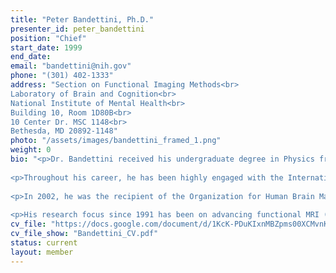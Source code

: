 ```yaml
---
title: "Peter Bandettini, Ph.D." 
presenter_id: peter_bandettini
position: "Chief"
start_date: 1999
end_date: 
email: "bandettini@nih.gov"
phone: "(301) 402-1333"
address: "Section on Functional Imaging Methods<br>
Laboratory of Brain and Cognition<br>
National Institute of Mental Health<br>
Building 10, Room 1D80B<br>
10 Center Dr. MSC 1148<br>
Bethesda, MD 20892-1148"
photo: "/assets/images/bandettini_framed_1.png"
weight: 0
bio: "<p>Dr. Bandettini received his undergraduate degree in Physics from Marquette University in 1989, and his Ph.D. in Biophysics in 1994 at the Medical College of Wisconsin where he and colleague Eric Wong led the effort to carry out one of the first successful experiments in functional MRI using blood oxygen level dependent (BOLD) contrast. During this time, in collaboration with Andrej Jesmanowitz, he pioneered the use of correlation analysis for fMRI. It was in this publication that the term 'FMRI' was introduced. After completing his post doctoral training at the Massachusetts General Hospital NMR Center in 1996, he returned to the Medical College of Wisconsin as an Assistant Professor. He was recruited to the NIH Intramural Program in 1999, where he is currently Director of the Functional MRI Facility and Chief of the Section on Functional Imaging Methods at the National Institute of Mental Health. In 2014, established the Center for Multimodal Neuroimaging, the Machine Learning team, and a Data Sharing team - all in NIMH.</p> 
 
<p>Throughout his career, he has been highly engaged with the International Society for Magnetic Resonance in Medicine (ISMRM) and the Organization for Human Brain Mapping (OHBM), having served as the Council Chair of OHBM in 2006. He was Editor for NeuroImage from 2005 to 2017, serving as Editor in Chief from 2011-2017. He was also Associate Editor for Human Brain Mapping from 2003 to 2007. Most recently - since 2023 - he has been Editor in Chief of the OHBM Journal: Aperture Neuro. He currently hosts a podcast, 'OHBM Neurosalience,' currently in its fifth season, discussing topics in neuroimaging methods several times a month.</p>
 
<p>In 2002, he was the recipient of the Organization for Human Brain Mapping Young Investigator Award (now named the early career investigator award), and in 2020, was the recipient of the International Society for Magnetic Resonance in Medicine's Gold Medal - the society’s highest honor.</p>
 
<p>His research focus since 1991 has been on advancing functional MRI (fMRI) acquisition, processing, interpretation, and applications. His current research focuses on ultra-high resolution fMRI of cortical layer specific activation as well as deriving unique neuronal and physiologic information from fMRI time series data. His work leverages multi-modal information, and aims to better understand individual similarities and differences in structure, activation, and resting state correlation towards increased clinical utility. He has published over 220 papers resulting in over 53,000 citations, and has presented over 430 invited lectures worldwide. In 2020, he published a book, titled 'fMRI' through MIT press.</p>" 
cv_file: "https://docs.google.com/document/d/1KcK-PDuKIxnMBZpms00XCMvnKWc5PaINBnBE0ulFBzs/edit"
cv_file_show: "Bandettini_CV.pdf"
status: current
layout: member
---
```

